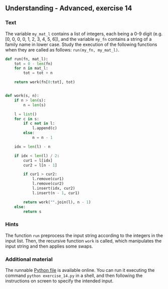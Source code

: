 ## Understanding - Advanced, exercise 14

### Text
The variable `my_mat_l` contains a list of integers, each being a 0-9 digit (e.g. [0, 0, 0, 0, 1, 2, 3, 4, 5, 6]), and the variable `my_fn` contains a string of a family name in lower case. Study the execution of the following functions when they are called as follows: `run(my_fn, my_mat_l)`.

```python
def run(fn, mat_l):
    tot = 0 - len(fn)
    for n in mat_l:
        tot = tot + n

    return work(fn[0:tot], tot)


def work(s, n):
    if n > len(s):
        n = len(s)

    l = list()
    for c in s:
        if c not in l:
            l.append(c)
        else:
            n = n - 1

    idx = len(l) - n

    if idx < len(l) / 2:
        cur1 = l[idx]
        cur2 = l[n - 1]

        if cur1 > cur2:
            l.remove(cur1)
            l.remove(cur2)
            l.insert(idx, cur2)
            l.insert(n - 1, cur1)

        return work("".join(l), n - 1)
    else:
        return s
```

### Hints
The function `run` preprocess the input string according to the integers in the input list. Then, the recursive function `work` is called, which manipulates the input string and then applies some swaps.

### Additional material
The runnable [Python file](exercise_14.py) is available online. You can run it executing the command `python exercise_14.py` in a shell, and then following the instructions on screen to specify the intended input.
